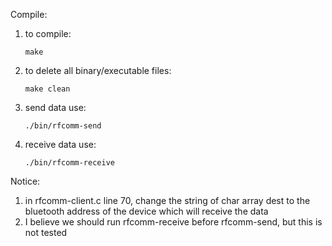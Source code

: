 Compile:
1. to compile:

	`make`

2. to delete all binary/executable files:

	`make clean`

3. send data use:

	`./bin/rfcomm-send`
	
4. receive data use:

	`./bin/rfcomm-receive`
	
Notice:  
1. in rfcomm-client.c line 70, change the string of char array dest to the bluetooth address of the device which will receive the data  
2. I believe we should run rfcomm-receive before rfcomm-send, but this is not tested
